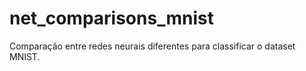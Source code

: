 # net_comparisons_mnist
Comparação entre redes neurais diferentes para classificar o dataset MNIST.
